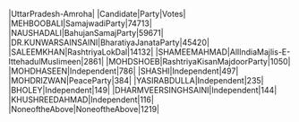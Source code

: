  
|UttarPradesh-Amroha|
|Candidate|Party|Votes|
|MEHBOOBALI|SamajwadiParty|74713|
|NAUSHADALI|BahujanSamajParty|59671|
|DR.KUNWARSAINSAINI|BharatiyaJanataParty|45420|
|SALEEMKHAN|RashtriyaLokDal|14132|
|SHAMEEMAHMAD|AllIndiaMajlis-E-IttehadulMuslimeen|2861|
|MOHDSHOEB|RashtriyaKisanMajdoorParty|1050|
|MOHDHASEEN|Independent|786|
|SHASHI|Independent|497|
|MOHDRIZWAN|PeaceParty|384|
|YASIRABDULLA|Independent|235|
|BHOLEY|Independent|149|
|DHARMVEERSINGHSAINI|Independent|144|
|KHUSHREEDAHMAD|Independent|116|
|NoneoftheAbove|NoneoftheAbove|1219|

